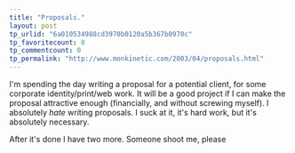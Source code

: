 ```yaml
---
title: "Proposals."
layout: post
tp_urlid: "6a010534988cd3970b0120a5b367b0970c"
tp_favoritecount: 0
tp_commentcount: 0
tp_permalink: "http://www.monkinetic.com/2003/04/proposals.html"
---
```

I&#39;m spending the day writing a proposal for a potential client, for some corporate identity/print/web work. It will be a good project if I can make the proposal attractive enough (financially, and without screwing myself). I absolutely <i>hate</i> writing proposals. I suck at it, it&#39;s hard work, but it&#39;s absolutely necessary.

After it&#39;s done I have two more. Someone shoot me, please
